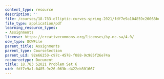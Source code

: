 ```yaml
---
content_type: resource
description: ''
file: /courses/18-783-elliptic-curves-spring-2021/fdf7e9a104859c26063bd422eb301667_MIT18_783S21_PS6.pdf
file_type: application/pdf
learning_resource_types:
- Assignments
license: https://creativecommons.org/licenses/by-nc-sa/4.0/
ocw_type: OCWFile
parent_title: Assignments
parent_type: CourseSection
parent_uid: 92e66250-c97c-4578-f088-9c985f26e74a
resourcetype: Document
title: 18.783 S2021 Problem Set 6
uid: fdf7e9a1-0485-9c26-063b-d422eb301667
---
```

